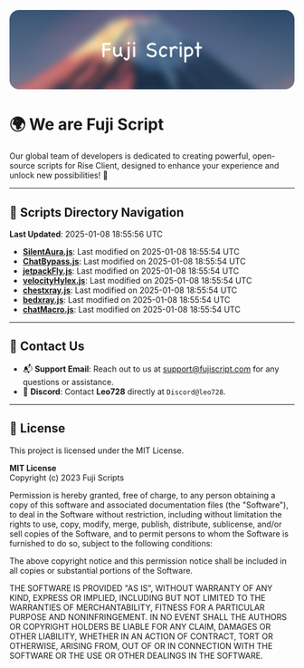 ![Banner](.github/b.webp)

# 🌍 **We are Fuji Script**

Our global team of developers is dedicated to creating powerful, open-source scripts for Rise Client, designed to enhance your experience and unlock new possibilities! 🌟

---
<!-- SCRIPTS_NAVIGATION_START -->
## 📂 **Scripts Directory Navigation**

**Last Updated**: 2025-01-08 18:55:56 UTC

- **[SilentAura.js](scripts/SilentAura.js)**: Last modified on 2025-01-08 18:55:54 UTC
- **[ChatBypass.js](scripts/ChatBypass.js)**: Last modified on 2025-01-08 18:55:54 UTC
- **[jetpackFly.js](scripts/jetpackFly.js)**: Last modified on 2025-01-08 18:55:54 UTC
- **[velocityHylex.js](scripts/velocityHylex.js)**: Last modified on 2025-01-08 18:55:54 UTC
- **[chestxray.js](scripts/chestxray.js)**: Last modified on 2025-01-08 18:55:54 UTC
- **[bedxray.js](scripts/bedxray.js)**: Last modified on 2025-01-08 18:55:54 UTC
- **[chatMacro.js](scripts/chatMacro.js)**: Last modified on 2025-01-08 18:55:54 UTC

<!-- SCRIPTS_NAVIGATION_END -->

---

## 💬 **Contact Us**  
- 📬 **Support Email**: Reach out to us at [support@fujiscript.com](mailto:support@fujiscript.com) for any questions or assistance.  
- 💬 **Discord**: Contact **Leo728** directly at `Discord@leo728`.

---

## 📜 **License**

This project is licensed under the MIT License.  

**MIT License**  
Copyright (c) 2023 Fuji Scripts  

Permission is hereby granted, free of charge, to any person obtaining a copy of this software and associated documentation files (the "Software"), to deal in the Software without restriction, including without limitation the rights to use, copy, modify, merge, publish, distribute, sublicense, and/or sell copies of the Software, and to permit persons to whom the Software is furnished to do so, subject to the following conditions:  

The above copyright notice and this permission notice shall be included in all copies or substantial portions of the Software.  

THE SOFTWARE IS PROVIDED "AS IS", WITHOUT WARRANTY OF ANY KIND, EXPRESS OR IMPLIED, INCLUDING BUT NOT LIMITED TO THE WARRANTIES OF MERCHANTABILITY, FITNESS FOR A PARTICULAR PURPOSE AND NONINFRINGEMENT. IN NO EVENT SHALL THE AUTHORS OR COPYRIGHT HOLDERS BE LIABLE FOR ANY CLAIM, DAMAGES OR OTHER LIABILITY, WHETHER IN AN ACTION OF CONTRACT, TORT OR OTHERWISE, ARISING FROM, OUT OF OR IN CONNECTION WITH THE SOFTWARE OR THE USE OR OTHER DEALINGS IN THE SOFTWARE.  
